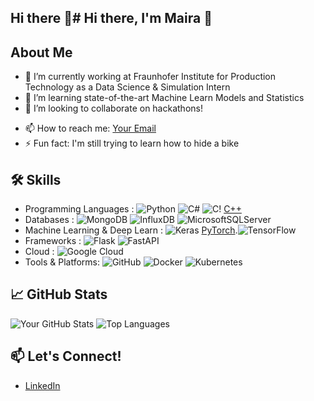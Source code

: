 ## Hi there 👋# Hi there, I'm Maira 👋

## About Me
- 🔭 I’m currently working at Fraunhofer Institute for Production Technology as a Data Science & Simulation Intern
- 🌱 I’m learning state-of-the-art Machine Learn Models and Statistics
- 👯 I’m looking to collaborate on hackathons!
<!-- - 🤔 I’m looking for help with [Something You're Stuck On]
- 💬 Ask me about [Your Skills or Areas of Expertise]-->
- 📫 How to reach me: [Your Email](mailto:maira.matos@outlook.com.br)
- ⚡ Fun fact: I'm still trying to learn how to hide a bike

## 🛠️ Skills
- Programming Languages : ![Python](https://img.shields.io/badge/Python-3776AB?style=flat&logo=python&logoColor=white) ![C#](https://img.shields.io/badge/c%23-%23239120.svg?style=for-the-badge&logo=csharp&logoColor=white) ![C](https://img.shields.io/badge/c-%2300599C.svg?style=for-the-badge&logo=c&logoColor=white)! [C++](https://img.shields.io/badge/c++-%2300599C.svg?style=for-the-badge&logo=c%2B%2B&logoColor=white)
- Databases : ![MongoDB](https://img.shields.io/badge/MongoDB-%234ea94b.svg?style=for-the-badge&logo=mongodb&logoColor=white) ![InfluxDB](https://img.shields.io/badge/InfluxDB-22ADF6?style=for-the-badge&logo=InfluxDB&logoColor=white) ![MicrosoftSQLServer](https://img.shields.io/badge/Microsoft%20SQL%20Server-CC2927?style=for-the-badge&logo=microsoft%20sql%20server&logoColor=white)
- Machine Learning & Deep Learn : ![Keras](https://img.shields.io/badge/Keras-%23D00000.svg?style=for-the-badge&logo=Keras&logoColor=white) [PyTorch](https://img.shields.io/badge/PyTorch-%23EE4C2C.svg?style=for-the-badge&logo=PyTorch&logoColor=white).![TensorFlow](https://img.shields.io/badge/TensorFlow-%23FF6F00.svg?style=for-the-badge&logo=TensorFlow&logoColor=white)
- Frameworks : ![Flask](https://img.shields.io/badge/flask-%23000.svg?style=for-the-badge&logo=flask&logoColor=white) ![FastAPI](https://img.shields.io/badge/FastAPI-005571?style=for-the-badge&logo=fastapi)
- Cloud : ![Google Cloud](https://img.shields.io/badge/GoogleCloud-%234285F4.svg?style=for-the-badge&logo=google-cloud&logoColor=white)
- Tools & Platforms: ![GitHub](https://img.shields.io/badge/GitHub-181717?style=flat&logo=github&logoColor=white) ![Docker](https://img.shields.io/badge/Docker-2496ED?style=flat&logo=docker&logoColor=white) ![Kubernetes](https://img.shields.io/badge/kubernetes-%23326ce5.svg?style=for-the-badge&logo=kubernetes&logoColor=white)
<!--
## 🚀 Projects
Here are a few of my favorite projects:

- [**Project 1**](https://github.com/yourusername/project1): A brief description of what Project 1 does.
- [**Project 2**](https://github.com/yourusername/project2): A brief description of what Project 2 does.
- [**Project 3**](https://github.com/yourusername/project3): A brief description of what Project 3 does.
-->
## 📈 GitHub Stats
![Your GitHub Stats](https://github-readme-stats.vercel.app/api?username=yourusername&show_icons=true&theme=radical)
![Top Languages](https://github-readme-stats.vercel.app/api/top-langs/?username=yourusername&layout=compact&theme=radical)
<!--
## 📝 Latest Blog Posts
- [**Post Title 1**](https://yourblog.com/post1): A brief description of your post.
- [**Post Title 2**](https://yourblog.com/post2): A brief description of your post.

➡️ [More blog posts...](https://yourblog.com)
-->
## 📫 Let's Connect!
- [LinkedIn]([https://www.linkedin.com/in/yourusername](https://www.linkedin.com/in/ma%C3%ADra-matos-ara%C3%BAjo-139b07186/))



<!--
**maaira/maaira** is a ✨ _special_ ✨ repository because its `README.md` (this file) appears on your GitHub profile.

Here are some ideas to get you started:

- 🔭 I’m currently working on ...
- 🌱 I’m currently learning ...
- 👯 I’m looking to collaborate on ...
- 🤔 I’m looking for help with ...
- 💬 Ask me about ...
- 📫 How to reach me: ...
- 😄 Pronouns: ...
- ⚡ Fun fact: ...
-->
